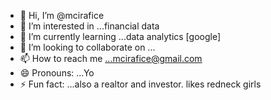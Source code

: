 - 👋 Hi, I’m @mcirafice
- 👀 I’m interested in ...financial data
- 🌱 I’m currently learning ...data analytics [google]
- 💞️ I’m looking to collaborate on ...
- 📫 How to reach me ...mcirafice@gmail.com
- 😄 Pronouns: ...Yo
- ⚡ Fun fact: ...also a realtor and investor. likes redneck girls

<!---
mcirafice/mcirafice is a ✨ special ✨ repository because its `README.md` (this file) appears on your GitHub profile.
You can click the Preview link to take a look at your changes.
--->
